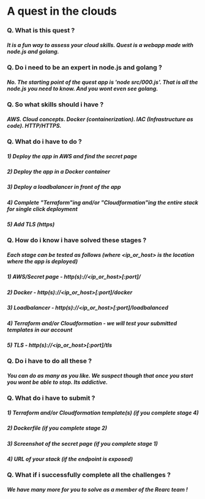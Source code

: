 # A quest in the clouds

### Q. What is this quest ?
#####  It is a fun way to assess your cloud skills. Quest is a webapp made with node.js and golang.

### Q. Do i need to be an expert in node.js and golang ?
#####  No. The starting point of the quest app is 'node src/000.js'. That is all the node.js you need to know. And you wont even see golang.

### Q. So what skills should i have ?
#####  AWS. Cloud concepts. Docker (containerization). IAC (Infrastructure as code). HTTP/HTTPS.

### Q. What do i have to do ?
#####   1) Deploy the app in AWS and find the secret page
#####   2) Deploy the app in a Docker container
#####   3) Deploy a loadbalancer in front of the app
#####   4) Complete "Terraform"ing and/or "Cloudformation"ing the entire stack for single click deployment
#####   5) Add TLS (https)

### Q. How do i know i have solved these stages ?
#####  Each stage can be tested as follows (where <ip_or_host> is the location where the app is deployed) 
#####   1) AWS/Secret page - http(s)://<ip_or_host>[:port]/
#####   2) Docker - http(s)://<ip_or_host>[:port]/docker
#####   3) Loadbalancer - http(s)://<ip_or_host>[:port]/loadbalanced
#####   4) Terraform and/or Cloudformation - we will test your submitted templates in our account
#####   5) TLS - http(s)://<ip_or_host>[:port]/tls

### Q. Do i have to do all these ?
#####  You can do as many as you like. We suspect though that once you start you wont be able to stop. Its addictive.

### Q. What do i have to submit ?
#####   1) Terraform and/or Cloudformation template(s) (if you complete stage 4)
#####   2) Dockerfile (if you complete stage 2)
#####   3) Screenshot of the secret page (if you complete stage 1)
#####   4) URL of your stack (if the endpoint is exposed)

### Q. What if i successfully complete all the challenges ?
#####  We have many more for you to solve as a member of the Rearc team !
